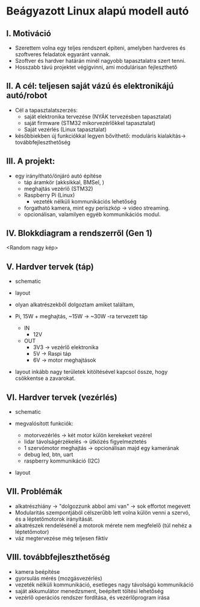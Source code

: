 # Beágyazott Linux alapú modell autó

## I. Motiváció
- Szerettem volna egy teljes rendszert építeni, amelyben hardveres és szoftveres feladatok egyaránt vannak.
- Szoftver és hardver határán minél nagyobb tapasztalatra szert tenni.
- Hosszabb távú projektet végigvinni, ami modulárisan fejleszthető

## II. A cél: teljesen saját vázú és elektronikájú autó/robot
- Cél a tapasztalatszerzés:
  - saját elektronika tervezése (NYÁK tervezésben tapasztalat)
  - saját firmware (STM32 mikorvezérlőkkel tapasztalat)
  - Saját vezérlés (Linux tapasztalat)
- későbbiekben új funkciókkal legyen bővíthető: moduláris kialakítás-> továbbfejleszthetőség

## III. A projekt:
- egy irányítható/önjáró autó építése
  - táp áramkör (akksikkal, BMSel, )
  - meghajtás vezérlő (STM32)
  - Raspberry Pi (Linux)
    - vezeték nélküli kommunikációs lehetőség
  - forgatható kamera, mint egy periszkóp -> video streaming.
  - opcionálisan, valamilyen egyéb kommunikációs modul.

## IV. Blokkdiagram a rendszerről (Gen 1)

<Random nagy kép>

## V. Hardver tervek (táp)
- schematic
- layout

- olyan alkatrészekből dolgoztam amiket találtam,
- Pi, 15W + meghajtás, ~15W -> ~30W -ra tervezett táp
  - IN
    - 12V
  - OUT
    - 3V3 -> vezérlő elektronika
    - 5V  -> Raspi táp
    - 6V  -> motor meghajtások
- layout inkább nagy területek kitöltésével kapcsol össze, hogy csökkentse a zavarokat.

## VI. Hardver tervek (vezérlés)
- schematic

- megvalósított funkciók:
  - motorvezérlés -> két motor külön kerekeket vezérel
  - lidar távolságérzékelés -> ütközés figyelmeztetés
  - 1 szervómotor meghajtás -> opcionálisan majd egy kamerának
  - debug led, btn, uart
  - raspberry kommunikáció (I2C)

- layout

## VII. Problémák
- alkatrészhiány -> "dolgozzunk abbol ami van" -> sok effortot megevett
- Modularitás szempontjából célszerűbb lett volna külön venni a szervó, és a léptetőmotorok irányítását.
- alkatrészek rendelésénél a motorok mérete nem megfelelő (túl nehéz a léptetőmotor)
- váz megtervezése még teljesen fiktív

## VIII. továbbfejleszthetőség
- kamera beépítése
- gyorsulás mérés (mozgásvezérlés)
- vezeték nélküli kommunikáció, esetleges nagy távolságú kommunikáció
- saját akkumulátor menedzsment, beépített töltési lehetőség
- vezérlő operációs rendszer fordítása, és vezérlőprogram írása
